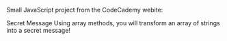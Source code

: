 Small JavaScript project from the CodeCademy webite:

Secret Message
Using array methods, you will transform an array of strings into a secret message!
